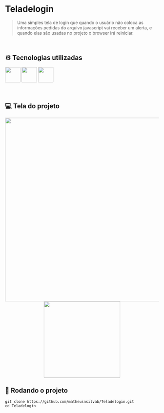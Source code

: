 # Teladelogin
> Uma simples tela de login que quando o usuário não coloca as informações pedidas do arquivo javascript vai receber um alerta, e quando elas são usadas no projeto o browser irá reiniciar.

<br>

## ⚙️ Tecnologias utilizadas
<img src="https://cdn.jsdelivr.net/gh/devicons/devicon/icons/html5/html5-plain-wordmark.svg" width="50"/> <img src="https://cdn.jsdelivr.net/gh/devicons/devicon/icons/css3/css3-plain-wordmark.svg" width="50"/> <img src="https://cdn.jsdelivr.net/gh/devicons/devicon/icons/javascript/javascript-plain.svg" width="50"/> 

<br>

## 💻 Tela do projeto
<div align="center">
<img src="https://github.com/matheusnsilvab/Teladelogin/assets/131299485/8566bdfc-8241-4ec3-b7a6-3cf6ee335d44" width="600px"/>
<img src="https://github.com/matheusnsilvab/Teladelogin/assets/131299485/e2f4dc6d-3c3d-4a6f-ad18-59dfe7c81f04" width="250px"/>
</div>

##

## 🚀 Rodando o projeto
```
git clone https://github.com/matheusnsilvab/Teladelogin.git
cd Teladelogin
```
